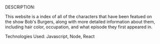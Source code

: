 DESCRIPTION: 

This website is a index of all of the characters that have been featued on the show Bob's Burgers, along with more detailed information about them, including hair color, occupation, and what episode they first appeared in. 

Technologies Used: 
Javascript, Node, React